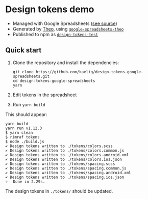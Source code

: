 # Design tokens demo

- Managed with Google Spreadsheets ([see source](https://docs.google.com/spreadsheets/d/1O0QOUUq8N-NfHmlGWa61TN6oOSdQMBaDq0lp6DsCReQ/edit#gid=0))
- Generated by [Theo](https://github.com/salesforce-ux/theo), using [`google-spreadsheets-theo`](https://www.npmjs.com/package/google-spreadsheets-theo)
- Published to npm as [`design-tokens-test`](https://www.npmjs.com/package/design-tokens-test)

## Quick start

1. Clone the repository and install the dependencies:

   ```
   git clone https://github.com/kaelig/design-tokens-google-spreadsheets.git
   cd design-tokens-google-spreadsheets
   yarn
   ```

2. Edit tokens in the spreadsheet
3. Run `yarn build`

This should appear:

```
yarn build
yarn run v1.12.3
$ yarn clean
$ rimraf tokens
$ node ./build.js
✔ Design tokens written to ./tokens/colors.scss
✔ Design tokens written to ./tokens/colors.common.js
✔ Design tokens written to ./tokens/colors.android.xml
✔ Design tokens written to ./tokens/colors.ios.json
✔ Design tokens written to ./tokens/spacing.scss
✔ Design tokens written to ./tokens/spacing.common.js
✔ Design tokens written to ./tokens/spacing.android.xml
✔ Design tokens written to ./tokens/spacing.ios.json
✨  Done in 2.29s.
```

The design tokens in `./tokens/` should be updated.

